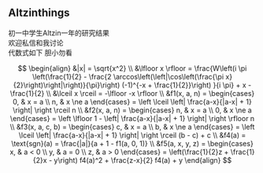 Altzinthings
--------------
初一中学生Altzin一年的研究结果\
欢迎私信和我讨论\
代数式如下 胆小勿看

$$
\begin{align}
&|x| = \sqrt{x^2} \\
&\lfloor x \rfloor = \frac{W\left(i \pi \left(\frac{1}{2} - \frac{2 \arccos\left(\left|\cos\left(\frac{\pi x}{2}\right)\right|\right)}{\pi}\right) (-1)^{-x + \frac{1}{2}}\right) }{i \pi} + x - \frac{1}{2} \\
&\lceil x \rceil = -\lfloor -x \rfloor \\
&f1(x, a, n) = \begin{cases} 
0, & x = a \\ 
n, & x \ne a 
\end{cases} = \left \lceil \left| \frac{a-x}{|a-x| + 1} \right| \right \rceil n \\
&f2(x, a, n) = \begin{cases} 
n, & x = a \\ 
0, & x \ne a 
\end{cases} = \left \lfloor 1 - \left| \frac{a-x}{|a-x| + 1} \right| \right \rfloor n \\
&f3(x, a, c, b) = \begin{cases} 
c, & x = a \\ 
b, & x \ne a 
\end{cases} = \left \lceil \left| \frac{a-x}{|a-x| + 1} \right| \right \rceil (b - c) + c \\
&f4(a) = \text{sgn}(a) = \frac{|a|}{a + 1 - f1(a, 0, 1)} \\
&f5(a, x, y, z) = \begin{cases} 
x, & a < 0 \\ 
y, & a = 0 \\ 
z, & a > 0 
\end{cases} = \left(\frac{1}{2}z + \frac{1}{2}x - y\right) f4(a)^2 + \frac{z-x}{2} f4(a) + y
\end{align}
$$
